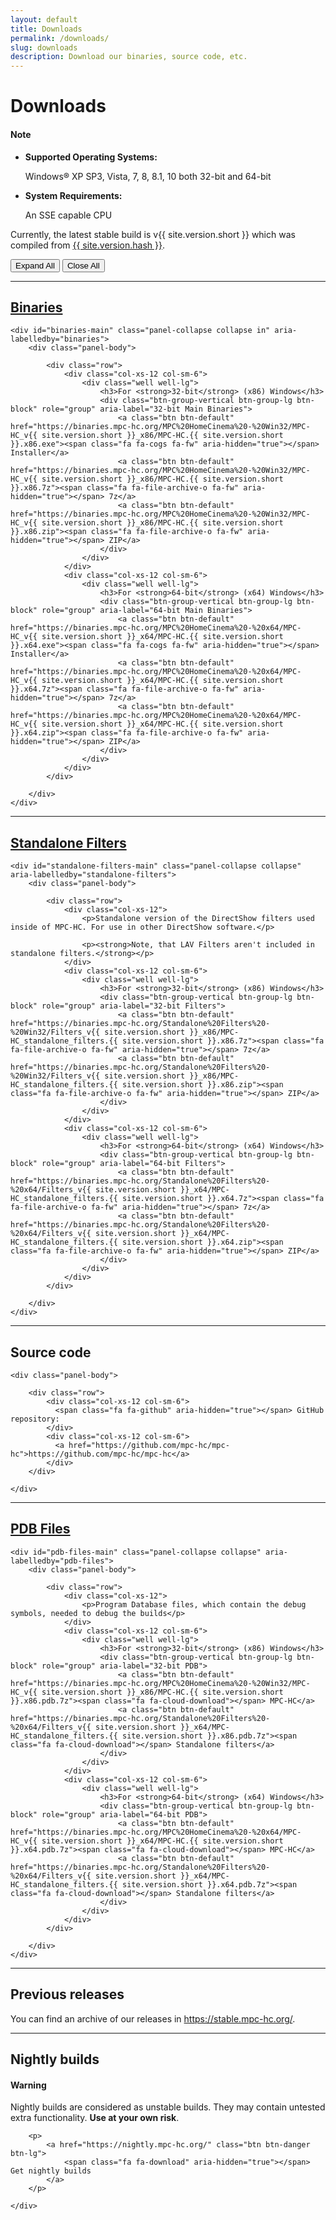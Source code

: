```yaml
---
layout: default
title: Downloads
permalink: /downloads/
slug: downloads
description: Download our binaries, source code, etc.
---
```


<h1 id="downloads">Downloads</h1>

<div class="alert alert-info" role="alert">
    <h4><span class="fa fa-info-circle" aria-hidden="true"></span> Note</h4>
    <ul>
        <li>
            <strong>Supported Operating Systems:</strong>
            <p>Windows® XP SP3, Vista, 7, 8, 8.1, 10 both 32-bit and 64-bit</p>
        </li>
        <li>
            <strong>System Requirements:</strong>
            <p>An SSE capable CPU</p>
        </li>
   </ul>
</div>


<p class="downloads-version">
    Currently, the latest stable build is v{{ site.version.short }} which was compiled from <a href="https://github.com/mpc-hc/mpc-hc/commit/{{ site.version.hash }}">{{ site.version.hash }}</a>.
</p>



<div class="btn-group" role="group" aria-label="Toggle Buttons">
    <button type="button" class="btn btn-default expandAll">Expand All</button>
    <button type="button" class="btn btn-default closeAll">Close All</button>
</div>


<hr>


<div class="panel panel-primary">
    <div class="panel-heading">
        <h2 class="panel-title" id="binaries">
            <a class="toggleLink" role="button" data-toggle="collapse" href="#binaries-main" aria-expanded="true" aria-controls="binaries-main">
                <span class="fa fa-desktop" aria-hidden="true"></span> Binaries
            </a>
        </h2>
    </div>

    <div id="binaries-main" class="panel-collapse collapse in" aria-labelledby="binaries">
        <div class="panel-body">

            <div class="row">
                <div class="col-xs-12 col-sm-6">
                    <div class="well well-lg">
                        <h3>For <strong>32-bit</strong> (x86) Windows</h3>
                        <div class="btn-group-vertical btn-group-lg btn-block" role="group" aria-label="32-bit Main Binaries">
                            <a class="btn btn-default" href="https://binaries.mpc-hc.org/MPC%20HomeCinema%20-%20Win32/MPC-HC_v{{ site.version.short }}_x86/MPC-HC.{{ site.version.short }}.x86.exe"><span class="fa fa-cogs fa-fw" aria-hidden="true"></span> Installer</a>
                            <a class="btn btn-default" href="https://binaries.mpc-hc.org/MPC%20HomeCinema%20-%20Win32/MPC-HC_v{{ site.version.short }}_x86/MPC-HC.{{ site.version.short }}.x86.7z"><span class="fa fa-file-archive-o fa-fw" aria-hidden="true"></span> 7z</a>
                            <a class="btn btn-default" href="https://binaries.mpc-hc.org/MPC%20HomeCinema%20-%20Win32/MPC-HC_v{{ site.version.short }}_x86/MPC-HC.{{ site.version.short }}.x86.zip"><span class="fa fa-file-archive-o fa-fw" aria-hidden="true"></span> ZIP</a>
                        </div>
                    </div>
                </div>
                <div class="col-xs-12 col-sm-6">
                    <div class="well well-lg">
                        <h3>For <strong>64-bit</strong> (x64) Windows</h3>
                        <div class="btn-group-vertical btn-group-lg btn-block" role="group" aria-label="64-bit Main Binaries">
                            <a class="btn btn-default" href="https://binaries.mpc-hc.org/MPC%20HomeCinema%20-%20x64/MPC-HC_v{{ site.version.short }}_x64/MPC-HC.{{ site.version.short }}.x64.exe"><span class="fa fa-cogs fa-fw" aria-hidden="true"></span> Installer</a>
                            <a class="btn btn-default" href="https://binaries.mpc-hc.org/MPC%20HomeCinema%20-%20x64/MPC-HC_v{{ site.version.short }}_x64/MPC-HC.{{ site.version.short }}.x64.7z"><span class="fa fa-file-archive-o fa-fw" aria-hidden="true"></span> 7z</a>
                            <a class="btn btn-default" href="https://binaries.mpc-hc.org/MPC%20HomeCinema%20-%20x64/MPC-HC_v{{ site.version.short }}_x64/MPC-HC.{{ site.version.short }}.x64.zip"><span class="fa fa-file-archive-o fa-fw" aria-hidden="true"></span> ZIP</a>
                        </div>
                    </div>
                </div>
            </div>

        </div>
    </div>

</div>


<hr>


<div class="panel panel-default">
    <div class="panel-heading">
        <h2 class="panel-title" id="standalone-filters">
            <a class="collapsed toggleLink" role="button" data-toggle="collapse" href="#standalone-filters-main" aria-expanded="false" aria-controls="standalone-filters-main">
              Standalone Filters
            </a>
        </h2>
    </div>

    <div id="standalone-filters-main" class="panel-collapse collapse" aria-labelledby="standalone-filters">
        <div class="panel-body">

            <div class="row">
                <div class="col-xs-12">
                    <p>Standalone version of the DirectShow filters used inside of MPC-HC. For use in other DirectShow software.</p>

                    <p><strong>Note, that LAV Filters aren't included in standalone filters.</strong></p>
                </div>
                <div class="col-xs-12 col-sm-6">
                    <div class="well well-lg">
                        <h3>For <strong>32-bit</strong> (x86) Windows</h3>
                        <div class="btn-group-vertical btn-group-lg btn-block" role="group" aria-label="32-bit Filters">
                            <a class="btn btn-default" href="https://binaries.mpc-hc.org/Standalone%20Filters%20-%20Win32/Filters_v{{ site.version.short }}_x86/MPC-HC_standalone_filters.{{ site.version.short }}.x86.7z"><span class="fa fa-file-archive-o fa-fw" aria-hidden="true"></span> 7z</a>
                            <a class="btn btn-default" href="https://binaries.mpc-hc.org/Standalone%20Filters%20-%20Win32/Filters_v{{ site.version.short }}_x86/MPC-HC_standalone_filters.{{ site.version.short }}.x86.zip"><span class="fa fa-file-archive-o fa-fw" aria-hidden="true"></span> ZIP</a>
                        </div>
                    </div>
                </div>
                <div class="col-xs-12 col-sm-6">
                    <div class="well well-lg">
                        <h3>For <strong>64-bit</strong> (x64) Windows</h3>
                        <div class="btn-group-vertical btn-group-lg btn-block" role="group" aria-label="64-bit Filters">
                            <a class="btn btn-default" href="https://binaries.mpc-hc.org/Standalone%20Filters%20-%20x64/Filters_v{{ site.version.short }}_x64/MPC-HC_standalone_filters.{{ site.version.short }}.x64.7z"><span class="fa fa-file-archive-o fa-fw" aria-hidden="true"></span> 7z</a>
                            <a class="btn btn-default" href="https://binaries.mpc-hc.org/Standalone%20Filters%20-%20x64/Filters_v{{ site.version.short }}_x64/MPC-HC_standalone_filters.{{ site.version.short }}.x64.zip"><span class="fa fa-file-archive-o fa-fw" aria-hidden="true"></span> ZIP</a>
                        </div>
                    </div>
                </div>
            </div>

        </div>
    </div>

</div>


<hr>


<div class="panel panel-primary">
    <div class="panel-heading">
        <h2 class="panel-title" id="source-code">
            <span class="fa fa-code" aria-hidden="true"></span> Source code
        </h2>
    </div>

    <div class="panel-body">

        <div class="row">
            <div class="col-xs-12 col-sm-6">
              <span class="fa fa-github" aria-hidden="true"></span> GitHub repository:
            </div>
            <div class="col-xs-12 col-sm-6">
              <a href="https://github.com/mpc-hc/mpc-hc">https://github.com/mpc-hc/mpc-hc</a>
            </div>
        </div>

    </div>

</div>


<hr>


<div class="panel panel-default">
    <div class="panel-heading">
        <h2 class="panel-title" id="pdb-files">
            <a class="collapsed toggleLink" role="button" data-toggle="collapse" href="#pdb-files-main" aria-expanded="false" aria-controls="pdb-files-main">
            PDB Files
            </a>
        </h2>
    </div>

    <div id="pdb-files-main" class="panel-collapse collapse" aria-labelledby="pdb-files">
        <div class="panel-body">

            <div class="row">
                <div class="col-xs-12">
                    <p>Program Database files, which contain the debug symbols, needed to debug the builds</p>
                </div>
                <div class="col-xs-12 col-sm-6">
                    <div class="well well-lg">
                        <h3>For <strong>32-bit</strong> (x86) Windows</h3>
                        <div class="btn-group-vertical btn-group-lg btn-block" role="group" aria-label="32-bit PDB">
                            <a class="btn btn-default" href="https://binaries.mpc-hc.org/MPC%20HomeCinema%20-%20Win32/MPC-HC_v{{ site.version.short }}_x86/MPC-HC.{{ site.version.short }}.x86.pdb.7z"><span class="fa fa-cloud-download"></span> MPC-HC</a>
                            <a class="btn btn-default" href="https://binaries.mpc-hc.org/Standalone%20Filters%20-%20x64/Filters_v{{ site.version.short }}_x64/MPC-HC_standalone_filters.{{ site.version.short }}.x86.pdb.7z"><span class="fa fa-cloud-download"></span> Standalone filters</a>
                        </div>
                    </div>
                </div>
                <div class="col-xs-12 col-sm-6">
                    <div class="well well-lg">
                        <h3>For <strong>64-bit</strong> (x64) Windows</h3>
                        <div class="btn-group-vertical btn-group-lg btn-block" role="group" aria-label="64-bit PDB">
                            <a class="btn btn-default" href="https://binaries.mpc-hc.org/MPC%20HomeCinema%20-%20x64/MPC-HC_v{{ site.version.short }}_x64/MPC-HC.{{ site.version.short }}.x64.pdb.7z"><span class="fa fa-cloud-download"></span> MPC-HC</a>
                            <a class="btn btn-default" href="https://binaries.mpc-hc.org/Standalone%20Filters%20-%20x64/Filters_v{{ site.version.short }}_x64/MPC-HC_standalone_filters.{{ site.version.short }}.x64.pdb.7z"><span class="fa fa-cloud-download"></span> Standalone filters</a>
                        </div>
                    </div>
                </div>
            </div>

        </div>
    </div>

</div>

<hr>


<h2 id="previous-releases">Previous releases</h2>

<p>You can find an archive of our releases in <a href="https://stable.mpc-hc.org/">https://stable.mpc-hc.org/</a>.</p>

<hr>


<h2 id="nightly-builds">Nightly builds</h2>

<div class="panel panel-danger">
    <div class="panel-heading">
        <h4 class="panel-title"><span class="fa fa-exclamation-circle" aria-hidden="true"></span> Warning</h4>
    </div>
    <div class="panel-body">
        <p>Nightly builds are considered as unstable builds. They may contain untested extra functionality.
        <strong>Use at your own risk</strong>.</p>

        <p>
            <a href="https://nightly.mpc-hc.org/" class="btn btn-danger btn-lg">
                <span class="fa fa-download" aria-hidden="true"></span> Get nightly builds
            </a>
        </p>

    </div>
</div>
